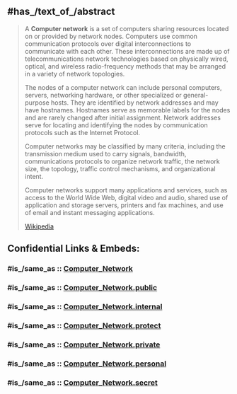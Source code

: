 ﻿---
Commons_category: "Computer networks"
Commons_gallery: "Computer network"
connects_with: '[[_Standards/WikiData/WD~network_host,829281]]'
depicted_by: '[[_Standards/WikiData/WD~spatial_network,7574076]]'
different_from: '[[_Standards/WikiData/WD~distributed_system,3962217]]'
has_id_wikidata: Q1301371
has_part_s_: '[[_Standards/WikiData/WD~heterogeneous_network,5747224]]'
has_use:
- '[[_Standards/WikiData/WD~upload,7126699]]'
- '[[_Standards/WikiData/WD~download,7126717]]'
IAB_code: 600
Iconclass_notation: 46E6711
IEV_number: 732-01-03
image:
- "http://commons.wikimedia.org/wiki/Special:FilePath/NetworkTopologies.svg"
- "http://commons.wikimedia.org/wiki/Special:FilePath/Clean%20network%20infrastructure.jpg"
- "http://commons.wikimedia.org/wiki/Special:FilePath/Internet%20map%201024.jpg"
Library_of_Congress_Classification: TK5105.5-TK5105.9
MeSH_tree_code: L01.224.230.110
named_after:
- '[[_Standards/WikiData/WD~network,1900326]]'
- '[[_Standards/WikiData/WD~computer,68]]'
said_to_be_the_same_as: '[[_Standards/WikiData/WD~Network,12828494]]'
Stack_Exchange_tag: "https://stackoverflow.com/tags/networking"
studied_in: '[[_Standards/WikiData/WD~computer_networking,10336440]]'
subclass_of:
- '[[_Standards/WikiData/WD~telecommunications_network,1068715]]'
- '[[_Standards/WikiData/WD~network,1900326]]'
subreddit: networking
uses: '[[_Standards/WikiData/WD~communication_protocol,132364]]'
---

## #has_/text_of_/abstract 

> A **Computer network** is a set of computers sharing resources located on or provided by network nodes. Computers use common communication protocols over digital interconnections to communicate with each other. These interconnections are made up of telecommunications network technologies based on physically wired, optical, and wireless radio-frequency methods that may be arranged in a variety of network topologies.
>
> The nodes of a computer network can include personal computers, servers, networking hardware, or other specialized or general-purpose hosts. They are identified by network addresses and may have hostnames. Hostnames serve as memorable labels for the nodes and are rarely changed after initial assignment. Network addresses serve for locating and identifying the nodes by communication protocols such as the Internet Protocol.
>
> Computer networks may be classified by many criteria, including the transmission medium used to carry signals, bandwidth, communications protocols to organize network traffic, the network size, the topology, traffic control mechanisms, and organizational intent.
>
> Computer networks support many applications and services, such as access to the World Wide Web, digital video and audio, shared use of application and storage servers, printers and fax machines, and use of email and instant messaging applications.
>
> [Wikipedia](https://en.wikipedia.org/wiki/Computer%20network) 


## Confidential Links & Embeds: 

### #is_/same_as :: [Computer_Network](/_Standards/Technology/IT/Computer_Network.md) 

### #is_/same_as :: [Computer_Network.public](/_public/Technology/IT/Computer_Network.public.md) 

### #is_/same_as :: [Computer_Network.internal](/_internal/Technology/IT/Computer_Network.internal.md) 

### #is_/same_as :: [Computer_Network.protect](/_protect/Technology/IT/Computer_Network.protect.md) 

### #is_/same_as :: [Computer_Network.private](/_private/Technology/IT/Computer_Network.private.md) 

### #is_/same_as :: [Computer_Network.personal](/_personal/Technology/IT/Computer_Network.personal.md) 

### #is_/same_as :: [Computer_Network.secret](/_secret/Technology/IT/Computer_Network.secret.md)

